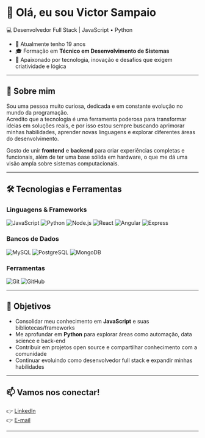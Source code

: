 # 👋 Olá, eu sou Victor Sampaio  
💻 Desenvolvedor Full Stack | JavaScript • Python

- 🎂 Atualmente tenho 19 anos  
- 🎓 Formação em **Técnico em Desenvolvimento de Sistemas**   
- 🚀 Apaixonado por tecnologia, inovação e desafios que exigem criatividade e lógica  

---

## 🌟 Sobre mim
Sou uma pessoa muito curiosa, dedicada e em constante evolução no mundo da programação.  
Acredito que a tecnologia é uma ferramenta poderosa para transformar ideias em soluções reais, e por isso estou sempre buscando aprimorar minhas habilidades, aprender novas linguagens e explorar diferentes áreas do desenvolvimento.

Gosto de unir **frontend** e **backend** para criar experiências completas e funcionais, além de ter uma base sólida em hardware, o que me dá uma visão ampla sobre sistemas computacionais.

---

## 🛠️ Tecnologias e Ferramentas

### Linguagens & Frameworks
![JavaScript](https://img.shields.io/badge/-JavaScript-F7DF1E?style=for-the-badge&logo=javascript&logoColor=000)
![Python](https://img.shields.io/badge/-Python-3776AB?style=for-the-badge&logo=python&logoColor=fff)
![Node.js](https://img.shields.io/badge/-Node.js-339933?style=for-the-badge&logo=node.js&logoColor=fff)
![React](https://img.shields.io/badge/-React-61DAFB?style=for-the-badge&logo=react&logoColor=000)
![Angular](https://img.shields.io/badge/-Angular-DD0031?style=for-the-badge&logo=angular&logoColor=fff)
![Express](https://img.shields.io/badge/-Express-000000?style=for-the-badge&logo=express&logoColor=fff)

### Bancos de Dados
![MySQL](https://img.shields.io/badge/-MySQL-4479A1?style=for-the-badge&logo=mysql&logoColor=fff)
![PostgreSQL](https://img.shields.io/badge/-PostgreSQL-4169E1?style=for-the-badge&logo=postgresql&logoColor=fff)
![MongoDB](https://img.shields.io/badge/-MongoDB-47A248?style=for-the-badge&logo=mongodb&logoColor=fff)

### Ferramentas
![Git](https://img.shields.io/badge/-Git-F05032?style=for-the-badge&logo=git&logoColor=fff)
![GitHub](https://img.shields.io/badge/-GitHub-181717?style=for-the-badge&logo=github&logoColor=fff)

---

## 🎯 Objetivos
- Consolidar meu conhecimento em **JavaScript** e suas bibliotecas/frameworks  
- Me aprofundar em **Python** para explorar áreas como automação, data science e back-end  
- Contribuir em projetos open source e compartilhar conhecimento com a comunidade  
- Continuar evoluindo como desenvolvedor full stack e expandir minhas habilidades  

---

## 📫 Vamos nos conectar!
👉 [LinkedIn](https://www.linkedin.com/in/victor-sampaio-a67845385)  
👉 [E-mail](mailto:vicda.smp06@outlook.com)  

---
